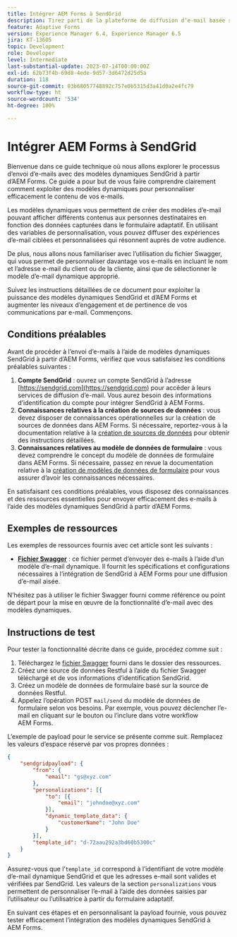 ```yaml
---
title: Intégrer AEM Forms à SendGrid
description: Tirez parti de la plateforme de diffusion d’e-mail basée sur le cloud SengGrid à l’aide d’AEM Forms.
feature: Adaptive Forms
version: Experience Manager 6.4, Experience Manager 6.5
jira: KT-13605
topic: Development
role: Developer
level: Intermediate
last-substantial-update: 2023-07-14T00:00:00Z
exl-id: 62b73f4b-69d8-4ede-9d57-3d6472d25d5a
duration: 118
source-git-commit: 03b68057748892c757e0b5315d3a41d0a2e4fc79
workflow-type: ht
source-wordcount: '534'
ht-degree: 100%

---
```


# Intégrer AEM Forms à SendGrid

Bienvenue dans ce guide technique où nous allons explorer le processus d’envoi d’e-mails avec des modèles dynamiques SendGrid à partir d’AEM Forms. Ce guide a pour but de vous faire comprendre clairement comment exploiter des modèles dynamiques pour personnaliser efficacement le contenu de vos e-mails.

Les modèles dynamiques vous permettent de créer des modèles d’e-mail pouvant afficher différents contenus aux personnes destinataires en fonction des données capturées dans le formulaire adaptatif. En utilisant des variables de personnalisation, vous pouvez diffuser des expériences d’e-mail ciblées et personnalisées qui résonnent auprès de votre audience.

De plus, nous allons nous familiariser avec l’utilisation du fichier Swagger, qui vous permet de personnaliser davantage vos e-mails en incluant le nom et l’adresse e-mail du client ou de la cliente, ainsi que de sélectionner le modèle d’e-mail dynamique approprié.

Suivez les instructions détaillées de ce document pour exploiter la puissance des modèles dynamiques SendGrid et d’AEM Forms et augmenter les niveaux d’engagement et de pertinence de vos communications par e-mail. Commençons.

## Conditions préalables

Avant de procéder à l’envoi d’e-mails à l’aide de modèles dynamiques SendGrid à partir d’AEM Forms, vérifiez que vous satisfaisez les conditions préalables suivantes :

1. **Compte SendGrid** : ouvrez un compte SendGrid à l’adresse [https://sendgrid.com](https://sendgrid.com) pour accéder à leurs services de diffusion d’e-mail. Vous aurez besoin des informations d’identification du compte pour intégrer SendGrid à AEM Forms.
1. **Connaissances relatives à la création de sources de données** : vous devez disposer de connaissances opérationnelles sur la création de sources de données dans AEM Forms. Si nécessaire, reportez-vous à la documentation relative à la [création de sources de données](https://experienceleague.adobe.com/docs/experience-manager-learn/forms/ic-web-channel-tutorial/parttwo.html?lang=fr) pour obtenir des instructions détaillées.
1. **Connaissances relatives au modèle de données de formulaire** : vous devez comprendre le concept du modèle de données de formulaire dans AEM Forms. Si nécessaire, passez en revue la documentation relative à la [création de modèles de données de formulaire](https://experienceleague.adobe.com/docs/experience-manager-65/forms/form-data-model/create-form-data-models.html?lang=fr) pour vous assurer d’avoir les connaissances nécessaires.

En satisfaisant ces conditions préalables, vous disposez des connaissances et des ressources essentielles pour envoyer efficacement des e-mails à l’aide des modèles dynamiques SendGrid à partir d’AEM Forms.

## Exemples de ressources

Les exemples de ressources fournis avec cet article sont les suivants :

* **[Fichier Swagger](assets/SendGridWithDynamicTemplate.yaml)** : ce fichier permet d’envoyer des e-mails à l’aide d’un modèle d’e-mail dynamique. Il fournit les spécifications et configurations nécessaires à l’intégration de SendGrid à AEM Forms pour une diffusion d’e-mail aisée.

N’hésitez pas à utiliser le fichier Swagger fourni comme référence ou point de départ pour la mise en œuvre de la fonctionnalité d’e-mail avec des modèles dynamiques.

## Instructions de test

Pour tester la fonctionnalité décrite dans ce guide, procédez comme suit :

1. Téléchargez le [fichier Swagger](assets/SendGridWithDynamicTemplate.yaml) fourni dans le dossier des ressources.
2. Créez une source de données Restful à l’aide du fichier Swagger téléchargé et de vos informations d’identification SendGrid.
3. Créez un modèle de données de formulaire basé sur la source de données Restful.
4. Appelez l’opération POST `mail/send` du modèle de données de formulaire selon vos besoins. Par exemple, vous pouvez déclencher l’e-mail en cliquant sur le bouton ou l’inclure dans votre workflow AEM Forms.

L’exemple de payload pour le service se présente comme suit. Remplacez les valeurs d’espace réservé par vos propres données :

```json
{
    "sendgridpayload": {
        "from": {
            "email": "gs@xyz.com"
        },
        "personalizations": [{
            "to": [{
                "email": "johndoe@xyz.com"
            }],
            "dynamic_template_data": {
                "customerName": "John Doe"
            }
        }],
        "template_id": "d-72aau292a3bd60b5300c"
    }
}
```

Assurez-vous que l’`template_id` correspond à l’identifiant de votre modèle d’e-mail dynamique SendGrid et que les adresses e-mail sont valides et vérifiées par SendGrid. Les valeurs de la section `personalizations` vous permettent de personnaliser l’e-mail à l’aide des données saisies par l’utilisateur ou l’utilisatrice à partir du formulaire adaptatif.

En suivant ces étapes et en personnalisant la payload fournie, vous pouvez tester efficacement l’intégration des modèles dynamiques SendGrid à AEM Forms.
